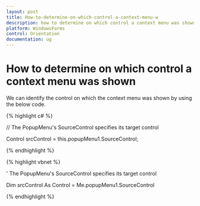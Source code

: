 ```yaml
---
layout: post
title: How-to-determine-on-which-control-a-context-menu-w
description: how to determine on which control a context menu was shown
platform: WindowsForms
control: Orientation
documentation: ug
---
```


# How to determine on which control a context menu was shown

We can identify the control on which the context menu was shown by using the below code.

{% highlight c# %}



// The PopupMenu's SourceControl specifies its target control

Control srcControl = this.popupMenu1.SourceControl;

{% endhighlight %}

{% highlight vbnet %}



' The PopupMenu's SourceControl specifies its target control 

Dim srcControl As Control = Me.popupMenu1.SourceControl

{% endhighlight %}

